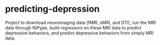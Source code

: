 # predicting-depression
Project to download neuroimaging data (fMRI, sMRI, and DTI), run the MRI data through NiPype, build regressors on these MRI data to predict depressive behaviors, and predict depressive behaviors from simply MRI data. 
